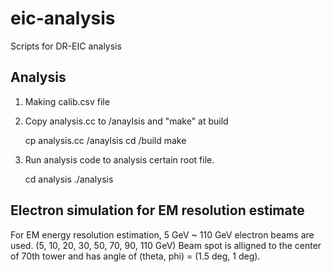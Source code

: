 # eic-analysis
Scripts for DR-EIC analysis

## Analysis
1. Making calib.csv file
2. Copy analysis.cc to <path-to-dual-readout>/anaylsis and "make" at build

     cp analysis.cc <path-to-dual-readout>/anaylsis
     cd <path-to-dual-readout>/build
     make

3. Run analysis code to analysis certain root file.
    
    cd analysis
    ./analysis <filename> <integer : low> <integer : high>    

## Electron simulation for EM resolution estimate
For EM energy resolution estimation, 5 GeV ~ 110 GeV electron beams are used. (5, 10, 20, 30, 50, 70, 90, 110 GeV)
Beam spot is alligned to the center of 70th tower and has angle of (theta, phi) = (1.5 deg, 1 deg).
